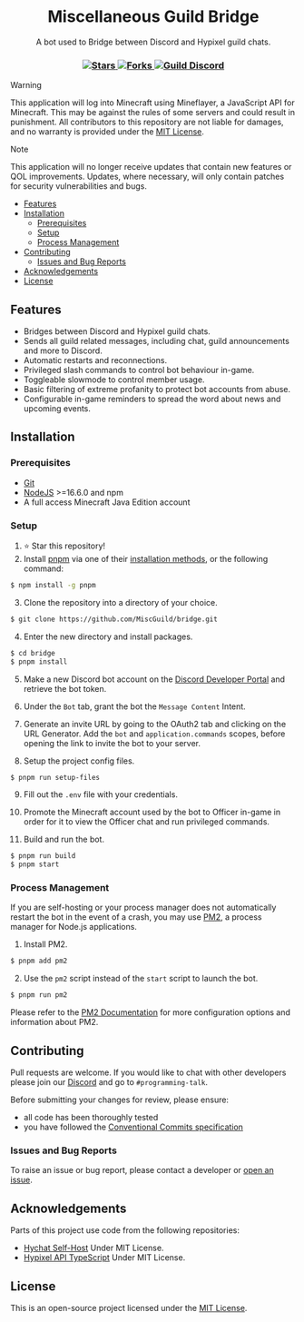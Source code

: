 <h1 align="center">Miscellaneous Guild Bridge</h1>

<p align="center">
    A bot used to Bridge between Discord and Hypixel guild chats.
</p>

<h3 align="center">
    <a href="https://github.com/MiscGuild/bridge/stargazers">
        <img alt="Stars" src="https://img.shields.io/github/stars/MiscGuild/bridge?color=blue"/>
    </a>
    <a href="https://github.com/MiscGuild/bridge/forks">
        <img alt="Forks" src="https://img.shields.io/github/forks/MiscGuild/bridge">
    </a>
    <a href="https://discord.gg/dEsfnJkQcq">
        <img alt="Guild Discord" src="https://img.shields.io/discord/522586672148381726?label=discord&color=blue&logo=discord&logoColor=blue"/>
    </a>
</h3>

> [!Warning]
> This application will log into Minecraft using Mineflayer, a JavaScript API for Minecraft. This may be against the rules of some servers and could result in punishment. All contributors to this repository are not liable for damages, and no warranty is provided under the [MIT License](https://github.com/MiscGuild/bridge/blob/master/LICENSE).

> [!Note]
> This application will no longer receive updates that contain new features or QOL improvements. Updates, where necessary, will only contain patches for security vulnerabilities and bugs.

-   [Features](#features)
-   [Installation](#installation)
    -   [Prerequisites](#prerequisites)
    -   [Setup](#setup)
    -   [Process Management](#process-management)
-   [Contributing](#contributing)
    -   [Issues and Bug Reports](#issues-and-bug-reports)
-   [Acknowledgements](#acknowledgements)
-   [License](#license)

## Features

-   Bridges between Discord and Hypixel guild chats.
-   Sends all guild related messages, including chat, guild announcements and more to Discord.
-   Automatic restarts and reconnections.
-   Privileged slash commands to control bot behaviour in-game.
-   Toggleable slowmode to control member usage.
-   Basic filtering of extreme profanity to protect bot accounts from abuse.
-   Configurable in-game reminders to spread the word about news and upcoming events.

## Installation

### Prerequisites

-   [Git](https://git-scm.com/downloads)
-   [NodeJS](https://nodejs.org/en/) >=16.6.0 and npm
-   A full access Minecraft Java Edition account

### Setup

1. ⭐ Star this repository!
2. Install [pnpm](https://pnpm.io/) via one of their [installation methods](https://pnpm.io/installation), or the following command:

```bash
$ npm install -g pnpm
```

3. Clone the repository into a directory of your choice.

```bash
$ git clone https://github.com/MiscGuild/bridge.git
```

4. Enter the new directory and install packages.

```bash
$ cd bridge
$ pnpm install
```

5. Make a new Discord bot account on the [Discord Developer Portal](https://discord.com/developers/applications) and retrieve the bot token.

6. Under the `Bot` tab, grant the bot the `Message Content` Intent.

7. Generate an invite URL by going to the OAuth2 tab and clicking on the URL Generator. Add the `bot` and `application.commands` scopes, before opening the link to invite the bot to your server.

8. Setup the project config files.

```bash
$ pnpm run setup-files
```

9. Fill out the `.env` file with your credentials.

10. Promote the Minecraft account used by the bot to Officer in-game in order for it to view the Officer chat and run privileged commands.

11. Build and run the bot.

```bash
$ pnpm run build
$ pnpm start
```

### Process Management

If you are self-hosting or your process manager does not automatically restart the bot in the event of a crash, you may use [PM2](https://pm2.keymetrics.io/), a process manager for Node.js applications.

1. Install PM2.

```bash
$ pnpm add pm2
```

2. Use the `pm2` script instead of the `start` script to launch the bot.

```bash
$ pnpm run pm2
```

Please refer to the [PM2 Documentation](https://pm2.keymetrics.io/docs/usage/quick-start/) for more configuration options and information about PM2.

## Contributing

Pull requests are welcome. If you would like to chat with other developers please join our [Discord](https://discord.gg/bHFWukp) and go to `#programming-talk`.

Before submitting your changes for review, please ensure:

-   all code has been thoroughly tested
-   you have followed the [Conventional Commits specification](https://www.conventionalcommits.org/en/v1.0.0/)

### Issues and Bug Reports

To raise an issue or bug report, please contact a developer or [open an issue](https://github.com/MiscGuild/bridge/issues).

## Acknowledgements

Parts of this project use code from the following repositories:

-   [Hychat Self-Host](https://github.com/hychat-mc/self-host) Under MIT License.
-   [Hypixel API TypeScript](https://github.com/unaussprechlich/hypixel-api-typescript) Under MIT License.

## License

This is an open-source project licensed under the [MIT License](https://github.com/MiscGuild/bridge/blob/master/LICENSE).
